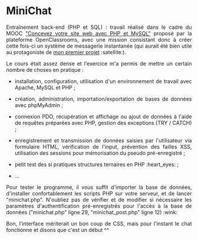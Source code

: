 # MiniChat

<p align="justify">Entraînement back-end (PHP et SQL) : travail réalisé dans le cadre du MOOC <a href="https://openclassrooms.com/fr/courses/918836-concevez-votre-site-web-avec-php-et-mysql">"Concevez votre site web avec PHP et MySQL"</a> proposé par la plateforme OpenClassrooms, avec une mission consistant donc à créer cette fois-ci un système de messagerie instantanée (qui aurait été bien utile au protagoniste de <a href="https://github.com/baptl/CV">mon premier projet</a> :satellite:).</p>

<p align="justify">Le cours était assez dense et l'exercice m'a permis de mettre un certain nombre de choses en pratique :</p>

<ul>
  <li><p align="justify">installation, configuration, utilisation d'un environnement de travail avec Apache, MySQL et PHP ;</p></li>
  <li><p align="justify">création, administration, importation/exportation de bases de données avec phpMyAdmin ;</p></li>
  <li><p align="justify">connexion PDO, récupération et affichage ou ajout de données à l'aide de requêtes préparées avec PHP, gestion des exceptions (TRY / CATCH) ;</p></li>
  <li><p align="justify">enregistrement et transmission de données saisies par l'utilisateur via formulaire HTML, vérification de l'input, prévention des failles XSS, utilisation des sessions pour mémorisation du pseudo pré-enregistré ;</p></li>
  <li><p align="justify">petit test des si pratiques structures ternaires en PHP :heart_eyes: ;</p></li>
  <li><p align="justify">...</p></li>
</ul>

<p align="justify">Pour tester le programme, il vous suffit d'importer la base de données, d'installer confortablement les scripts PHP sur votre serveur, et de lancer "minichat.php". N'oubliez pas de vérifier et de modifier si nécessaire les paramètres d'authentification pré-enregistrés pour l'accès à la base de données ("minichat.php" ligne 29, "minichat_post.php" ligne 12) :wink:</p>

<p align="justify">Bon, l'interface mériterait un bon coup de CSS, mais pour l'instant le chat fonctionne et disons que c'est un début ^^</p>
